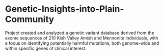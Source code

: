 # Genetic-Insights-into-Plain-Community
Project created and analyzed a genetic variant database derived from the exome sequences of 210 Kish Valley Amish and Mennonite individuals, with a focus on identifying potentially harmful mutations, both genome-wide and within specific genes of clinical interest.
